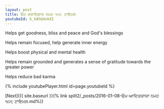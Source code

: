 ```yaml
---
layout: post
title: ਓਮ ਵਯਾਦਿਸ਼ਾਯ ਨਮਹ ੧੦੮ ਟਾਇਮਸ
youtubeId: G_k8hGHvkXI
---
```

 
 
Helps get goodness, bliss and peace and God's blessings
 
Helps remain focused, help generate inner energy 
 
Helps boost physical and mental health 
 
Helps remain grounded and generates a sense of gratitude towards the greater power 
 
Helps reduce bad karma
 
 
 
 


{% include youtubePlayer.html id=page.youtubeId %}
 
[Next]({{ site.baseurl }}{% link  split2/_posts/2016-01-08-ਓਮ ਆਦਿਤਯਾਯਾ ਨਮਹ ੧੦੮ ਟਾਇਮਸ.md%})
 
